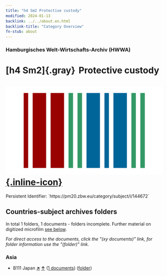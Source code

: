 ```yaml
---
title: "h4 Sm2 Protective custody"
modified: 2024-01-13
backlink: ../../about.en.html
backlink-title: "Category Overview"
fn-stub: about
---
```


### Hamburgisches Welt-Wirtschafts-Archiv (HWWA)

# [h4 Sm2]{.gray}&#8201; Protective custody &#160; [![Wikidata](/images/Wikidata-logo.svg "Wikidata"){.inline-icon}](http://www.wikidata.org/entity/Q104700086)

<div class="hint">Persistent Identifier: `https://pm20.zbw.eu/category/subject/i/144672`</div>







## Countries-subject archives folders







In total 1 folders, 1 documents - folders incomplete. Further material on digitized microfilm [see below](#filmsections).

_For direct access to the documents, click the "(xy documents)" link, for folder information use the "(folder)" link._



### Asia

- B111 Japan [**&nearr;**](../../../geo/i/141272/about.en.html "Japan (all folders)") [**&uarr;**](../../../geo/about.en.html#B111 "Country category system") (<a href="https://pm20.zbw.eu/iiifview/folder/sh/141272,144672" title="about: Japan : Protective custody" target="_blank">1 documents</a>) ([folder](../../../../folder/sh/1412xx/141272/1446xx/144672/about.en.html))



<a id="filmsections" />













